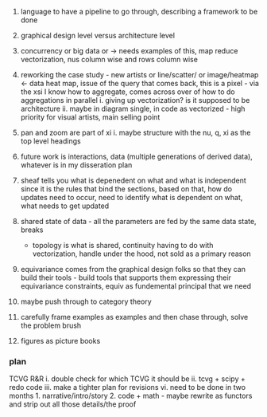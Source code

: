 1. language to have a pipeline to go through, describing a framework to be done

2. graphical design level versus architecture level 

3. concurrency or big data or -> needs examples of this, map reduce vectorization, nus column wise and rows column wise 

4. reworking the case study - new artists or line/scatter/ or image/heatmap <- data heat map, issue of the query that comes back, this is a pixel - via the xsi I know how to aggregate, comes across over of how to do aggregations in parallel
    i. giving up vectorization? is it supposed to be architecture
    ii. maybe in diagram single, in code as vectorized - high priority for visual artists, main selling point 
5. pan and zoom are part of xi
    i. maybe structure with the nu, q, xi as the top level headings

6. future work is interactions, data (multiple generations of derived data), whatever is in my disseration plan

7. sheaf tells you what is depenedent on what and what is independent since it is the rules that bind the sections, based on that, how do updates need to occur, need to identify what is dependent on what, what needs to get updated

8. shared state of data - all the parameters are fed by the same data state, breaks 
    - topology is what is shared, continuity having to do with vectorization, handle under the hood, not sold as a primary reason 

9. equivariance comes from the graphical design folks so that they can build their tools - build tools that supports them expressing their equivariance constraints, equiv as fundemental principal that we need

10. maybe push through to category theory

11. carefully frame examples as examples and then chase through, solve the problem brush 

12. figures as picture books 

### plan
TCVG R&R
i. double check for which TCVG it should be 
ii. tcvg + scipy + redo code 
iii. make a tighter plan for revisions
vi. need to be done in two months
    1. narrative/intro/story
    2. code + math
        - maybe rewrite as functors and strip out all those details/the proof

